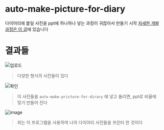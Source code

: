 # auto-make-picture-for-diary
다이어리에 붙일 사진을 ppt에 하나하나 넣는 과정이 귀찮아서 만들기 시작
[자세한 개발 과정은 이 글](https://github.com/codingbotPark/auto-make-picture-for-diary/blob/main/v1/README.md)에 있습니다

# 결과들

![업로드](https://user-images.githubusercontent.com/85085375/178992918-e321ac31-4c07-4ee9-97f6-1a706062cb75.gif)
> 다양한 형식의 사진들이 있다

![확인](https://user-images.githubusercontent.com/85085375/178999149-dcebd34c-d5ab-41ff-8eea-14124acf43c0.gif)
> 이 사진들을 `auto-make-pricture-for-dirary` 에 넣고 돌리면, ppt로 비율에 맞기 만들어 진다

![image](https://user-images.githubusercontent.com/85085375/180642932-18926f98-8a31-4816-9e07-58d8cc8ee5be.png)
> 위는 이 프로그램을 사용하여 나의 다이어리 사진들을 프린터 한 것이다
